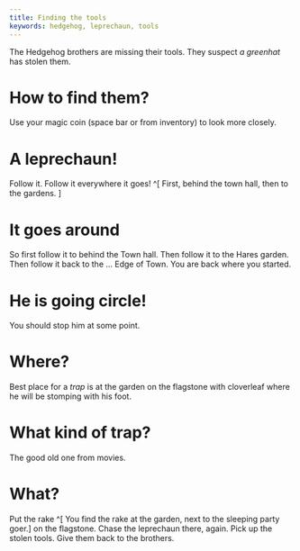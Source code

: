 ```yaml
---
title: Finding the tools
keywords: hedgehog, leprechaun, tools
---
```


The Hedgehog brothers are missing their tools. They suspect _a greenhat_ has stolen them.

# How to find them?
Use your magic coin (space bar or from inventory) to look more closely.

# A leprechaun!
Follow it. Follow it everywhere it goes! ^[ First, behind the town hall, then to the gardens. ]

# It goes around
So first follow it to behind the Town hall. Then follow it to the Hares garden. Then follow it back to the ... Edge of Town. You are back where you started.

# He is going circle!
You should stop him at some point.

# Where?
Best place for a _trap_ is at the garden on the flagstone with cloverleaf where he will be stomping with his foot.

# What kind of trap?
The good old one from movies.

# What?
Put the rake ^[ You find the rake at the garden, next to the sleeping party goer.] on the flagstone. Chase the leprechaun there, again. Pick up the stolen tools. Give them back to the brothers.
